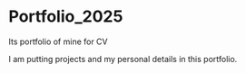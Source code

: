 # Portfolio_2025
Its portfolio of mine for CV

I am putting projects and my personal details in this portfolio.
